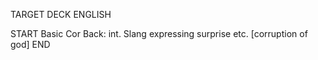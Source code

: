 TARGET DECK
ENGLISH

START
Basic
Cor
Back: int. Slang expressing surprise etc. [corruption of god]
END
